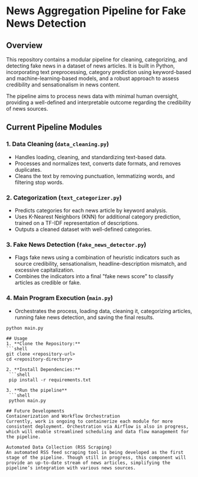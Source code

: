 # News Aggregation Pipeline for Fake News Detection

## Overview
This repository contains a modular pipeline for cleaning, categorizing, and detecting fake news in a dataset of news articles. It is built in Python, incorporating text preprocessing, category prediction using keyword-based and machine-learning-based models, and a robust approach to assess credibility and sensationalism in news content.

The pipeline aims to process news data with minimal human oversight, providing a well-defined and interpretable outcome regarding the credibility of news sources.

## Current Pipeline Modules
### 1. **Data Cleaning** (`data_cleaning.py`)
   - Handles loading, cleaning, and standardizing text-based data.
   - Processes and normalizes text, converts date formats, and removes duplicates.
   - Cleans the text by removing punctuation, lemmatizing words, and filtering stop words.
   
### 2. **Categorization** (`text_categorizer.py`)
   - Predicts categories for each news article by keyword analysis.
   - Uses K-Nearest Neighbors (KNN) for additional category prediction, trained on a TF-IDF representation of descriptions.
   - Outputs a cleaned dataset with well-defined categories.

### 3. **Fake News Detection** (`fake_news_detector.py`)
   - Flags fake news using a combination of heuristic indicators such as source credibility, sensationalism, headline-description mismatch, and excessive capitalization.
   - Combines the indicators into a final "fake news score" to classify articles as credible or fake.

### 4. **Main Program Execution** (`main.py`)
   - Orchestrates the process, loading data, cleaning it, categorizing articles, running fake news detection, and saving the final results.
   
   ```shell
   python main.py
   
## Usage
1. **Clone the Repository:**
   ```shell
   git clone <repository-url>
   cd <repository-directory>

2. **Install Dependencies:**
    ```shell
    pip install -r requirements.txt

3. **Run the pipeline**
    ```shell
    python main.py

## Future Developments
Containerization and Workflow Orchestration
Currently, work is ongoing to containerize each module for more consistent deployment. Orchestration via Airflow is also in progress, which will enable streamlined scheduling and data flow management for the pipeline.

Automated Data Collection (RSS Scraping)
An automated RSS feed scraping tool is being developed as the first stage of the pipeline. Though still in progress, this component will provide an up-to-date stream of news articles, simplifying the pipeline’s integration with various news sources.